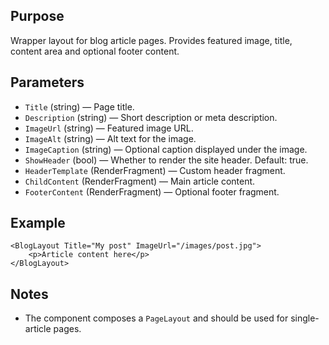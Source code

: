 Purpose
-------
Wrapper layout for blog article pages. Provides featured image, title, content area and optional footer content.

Parameters
----------
- `Title` (string) — Page title.
- `Description` (string) — Short description or meta description.
- `ImageUrl` (string) — Featured image URL.
- `ImageAlt` (string) — Alt text for the image.
- `ImageCaption` (string) — Optional caption displayed under the image.
- `ShowHeader` (bool) — Whether to render the site header. Default: true.
- `HeaderTemplate` (RenderFragment) — Custom header fragment.
- `ChildContent` (RenderFragment) — Main article content.
- `FooterContent` (RenderFragment) — Optional footer fragment.

Example
-------
```razor
<BlogLayout Title="My post" ImageUrl="/images/post.jpg">
    <p>Article content here</p>
</BlogLayout>
```

Notes
-----
- The component composes a `PageLayout` and should be used for single-article pages.
